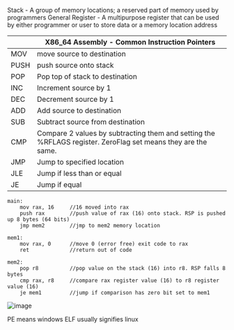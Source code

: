
Stack - A group of memory locations; a reserved part of memory used by programmers
General Register - A multipurpose register that can be used by either programmer or user to store data or a memory location address


|     |        X86_64 Assembly - Common Instruction Pointers                 |
|-----|----------------------------------------------------------------------|
| MOV | move source to destination 
| PUSH | push source onto stack 
| POP | Pop top of stack to destination 
| INC | Increment source by 1 
| DEC | Decrement source by 1 
| ADD | Add source to destination
| SUB | Subtract source from destination
| CMP | Compare 2 values by subtracting them and setting the %RFLAGS register. ZeroFlag set means they are the same.
| JMP | Jump to specified location
| JLE | Jump if less than or equal
| JE | Jump if equal








```
main:
    mov rax, 16     //16 moved into rax
    push rax        //push value of rax (16) onto stack. RSP is pushed up 8 bytes (64 bits)
    jmp mem2        //jmp to mem2 memory location

mem1:
    mov rax, 0      //move 0 (error free) exit code to rax
    ret             //return out of code

mem2:
    pop r8          //pop value on the stack (16) into r8. RSP falls 8 bytes
    cmp rax, r8     //compare rax register value (16) to r8 register value (16)
    je mem1         //jump if comparison has zero bit set to mem1
```



![image](https://github.com/hannahsfrommt/Security/assets/140441321/b5b28788-9f4a-4963-91e1-2774df0a5eda)

PE means windows
ELF usually signifies linux

